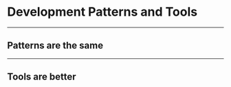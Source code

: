 <!-- .slide: data-background="reveal.js/img/bg-4.png" -->
# Development Patterns and Tools

---

## Patterns are the same

---

## Tools are better

